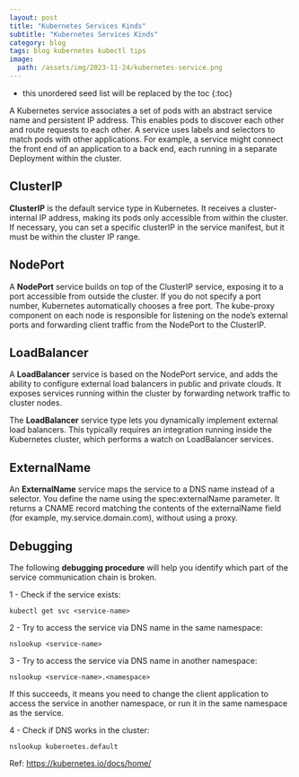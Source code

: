 ```yaml
---
layout: post
title: "Kubernetes Services Kinds"
subtitle: "Kubernetes Services Kinds"
category: blog
tags: blog kubernetes kubectl tips
image:
  path: /assets/img/2023-11-24/kubernetes-service.png
---
```


<!--more-->

* this unordered seed list will be replaced by the toc
{:toc}

A Kubernetes service associates a set of pods with an abstract service name and persistent IP address. This enables pods to discover each other and route requests to each other. A service uses labels and selectors to match pods with other applications. For example, a service might connect the front end of an application to a back end, each running in a separate Deployment within the cluster.

## ClusterIP
**ClusterIP** is the default service type in Kubernetes. It receives a cluster-internal IP address, making its pods only accessible from within the cluster. If necessary, you can set a specific clusterIP in the service manifest, but it must be within the cluster IP range.

## NodePort
A **NodePort** service builds on top of the ClusterIP service, exposing it to a port accessible from outside the cluster. If you do not specify a port number, Kubernetes automatically chooses a free port. The kube-proxy component on each node is responsible for listening on the node’s external ports and forwarding client traffic from the NodePort to the ClusterIP.

## LoadBalancer
A **LoadBalancer** service is based on the NodePort service, and adds the ability to configure external load balancers in public and private clouds. It exposes services running within the cluster by forwarding network traffic to cluster nodes.

The **LoadBalancer** service type lets you dynamically implement external load balancers. This typically requires an integration running inside the Kubernetes cluster, which performs a watch on LoadBalancer services.

## ExternalName
An **ExternalName** service maps the service to a DNS name instead of a selector. You define the name using the spec:externalName parameter. It returns a CNAME record matching the contents of the externalName field (for example, my.service.domain.com), without using a proxy.

## Debugging
The following **debugging procedure** will help you identify which part of the service communication chain is broken.

1 -  Check if the service exists:

```
kubectl get svc <service-name>
```

2 - Try to access the service via DNS name in the same namespace:

```
nslookup <service-name>
```

3 - Try to access the service via DNS name in another namespace:

```
nslookup <service-name>.<namespace>
```

If this succeeds, it means you need to change the client application to access the service in another namespace, or run it in the same namespace as the service.

4 - Check if DNS works in the cluster:

```
nslookup kubernetes.default
```

Ref: https://kubernetes.io/docs/home/
